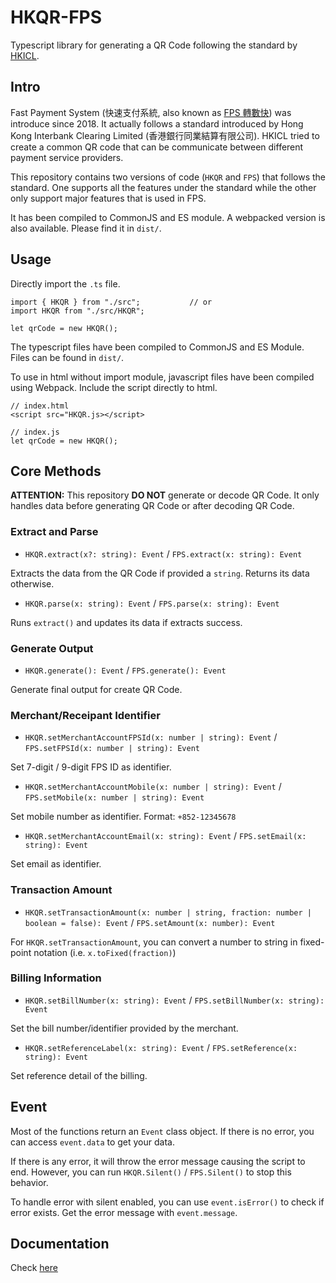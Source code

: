 # HKQR-FPS
Typescript library for generating a QR Code following the standard by [HKICL](https://fps.hkicl.com.hk/eng/fps/merchants/qr_code.php).

## Intro
Fast Payment System (快速支付系統, also known as [FPS 轉數快](https://fps.hkicl.com.hk/eng/fps/index.php)) was introduce since 2018. It actually follows a standard introduced by Hong Kong Interbank Clearing Limited (香港銀行同業結算有限公司). HKICL tried to create a common QR code that can be communicate between different payment service providers.

This repository contains two versions of code (`HKQR` and `FPS`) that follows the standard. One supports all the features under the standard while the other only support major features that is used in FPS.

It has been compiled to CommonJS and ES module. A webpacked version is also available. Please find it in `dist/`.

## Usage
Directly import the `.ts` file.
```
import { HKQR } from "./src";           // or
import HKQR from "./src/HKQR";

let qrCode = new HKQR();
```

The typescript files have been compiled to CommonJS and ES Module. Files can be found in `dist/`.

To use in html without import module, javascript files have been compiled using Webpack. Include the script directly to html.
```
// index.html
<script src="HKQR.js></script>

// index.js
let qrCode = new HKQR();
```

## Core Methods
__ATTENTION:__ This repository __DO NOT__ generate or decode QR Code. It only handles data before generating QR Code or after decoding QR Code.

### Extract and Parse
- `HKQR.extract(x?: string): Event` / `FPS.extract(x: string): Event`

Extracts the data from the QR Code if provided a `string`. Returns its data otherwise.

- `HKQR.parse(x: string): Event` / `FPS.parse(x: string): Event`

Runs `extract()` and updates its data if extracts success.

### Generate Output
- `HKQR.generate(): Event` / `FPS.generate(): Event`

Generate final output for create QR Code.

### Merchant/Receipant Identifier
- `HKQR.setMerchantAccountFPSId(x: number | string): Event` / `FPS.setFPSId(x: number | string): Event`

Set 7-digit / 9-digit FPS ID as identifier.

- `HKQR.setMerchantAccountMobile(x: number | string): Event` / `FPS.setMobile(x: number | string): Event`

Set mobile number as identifier. Format: `+852-12345678`

- `HKQR.setMerchantAccountEmail(x: string): Event` / `FPS.setEmail(x: string): Event`

Set email as identifier.

### Transaction Amount
- `HKQR.setTransactionAmount(x: number | string, fraction: number | boolean = false): Event` / `FPS.setAmount(x: number): Event`

For `HKQR.setTransactionAmount`, you can convert a number to string in fixed-point notation (i.e. `x.toFixed(fraction)`)

### Billing Information
- `HKQR.setBillNumber(x: string): Event` / `FPS.setBillNumber(x: string): Event`

Set the bill number/identifier provided by the merchant.

- `HKQR.setReferenceLabel(x: string): Event` / `FPS.setReference(x: string): Event`

Set reference detail of the billing.

## Event
Most of the functions return an `Event` class object. If there is no error, you can access `event.data` to get your data.

If there is any error, it will throw the error message causing the script to end. However, you can run `HKQR.Silent()` / `FPS.Silent()` to stop this behavior.

To handle error with silent enabled, you can use `event.isError()` to check if error exists. Get the error message with `event.message`.

## Documentation
Check [here](https://demching.github.io/hkqr-fps/)